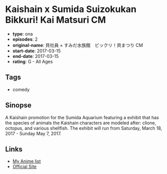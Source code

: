 # Kaishain x Sumida Suizokukan Bikkuri! Kai Matsuri CM

-   **type**: ona
-   **episodes**: 2
-   **original-name**: 貝社員 × すみだ水族館　ビックリ！貝まつり CM
-   **start-date**: 2017-03-15
-   **end-date**: 2017-03-15
-   **rating**: G - All Ages

## Tags

-   comedy

## Sinopse

A Kaishain promotion for the Sumida Aquarium featuring a exhibit that has the species of animals the Kaishain characters are modeled after: clione, octopus, and various shellfish. The exhibit will run from Saturday, March 18, 2017 - Sunday May 7, 2017.

## Links

-   [My Anime list](https://myanimelist.net/anime/35133/Kaishain_x_Sumida_Suizokukan_Bikkuri_Kai_Matsuri_CM)
-   [Official Site](http://kaishain.net/event/sumida/)
